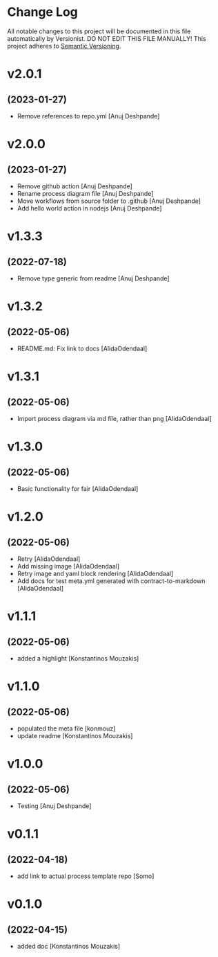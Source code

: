 # Change Log

All notable changes to this project will be documented in this file
automatically by Versionist. DO NOT EDIT THIS FILE MANUALLY!
This project adheres to [Semantic Versioning](http://semver.org/).

# v2.0.1
## (2023-01-27)

* Remove references to repo.yml [Anuj Deshpande]

# v2.0.0
## (2023-01-27)

* Remove github action [Anuj Deshpande]
* Rename process diagram file [Anuj Deshpande]
* Move workflows from source folder to .github [Anuj Deshpande]
* Add hello world action in nodejs [Anuj Deshpande]

# v1.3.3
## (2022-07-18)

* Remove type generic from readme [Anuj Deshpande]

# v1.3.2
## (2022-05-06)

* README.md: Fix link to docs [AlidaOdendaal]

# v1.3.1
## (2022-05-06)

* Import process diagram via md file, rather than png [AlidaOdendaal]

# v1.3.0
## (2022-05-06)

* Basic functionality for fair [AlidaOdendaal]

# v1.2.0
## (2022-05-06)

* Retry [AlidaOdendaal]
* Add missing image [AlidaOdendaal]
* Retry image and yaml block rendering [AlidaOdendaal]
* Add docs for test meta.yml generated with contract-to-markdown [AlidaOdendaal]

# v1.1.1
## (2022-05-06)

* added a highlight [Konstantinos Mouzakis]

# v1.1.0
## (2022-05-06)

* populated the meta file [konmouz]
* update readme [Konstantinos Mouzakis]

# v1.0.0
## (2022-05-06)

* Testing [Anuj Deshpande]

# v0.1.1
## (2022-04-18)

* add link to actual process template repo [Somo]

# v0.1.0
## (2022-04-15)

* added doc [Konstantinos Mouzakis]
